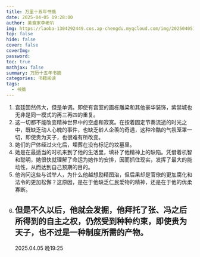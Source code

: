 ```yaml
---
title: 万里十五年书摘
date: 2025-04-05 19:28:00
author: 美食家李老叭
img: https://laoba-1304292449.cos.ap-chengdu.myqcloud.com/img/20250405192854.png
top: false
hide: false
cover: false
coverImg: 
password: 
toc: true
mathjax: false
summary: 万历十五年书摘
categories: 书籍阅读
tags:
  - 书摘
---
```


1. 宫廷固然伟大，但是单调。即使有宫室的画栋雕梁和其他豪华装饰，紫禁城也无非是同一模式的再三再四的重复。
2. 这一切都不能改变精神世界中的空虚和寂寞。在按着固定节奏流逝的时光之中，既缺乏动人心魄的事件，也缺乏龄人企羡的奇遇，这种冷酷的气氛笼罩一切，即使贵为天子，也很难有所改变。
3. 她们的尸体经过火化后，埋葬在没有标记的坟墓里。
4. 她是在最适当的时机来到了他的生活里，填补了他精神上的缺陷。凭借着机智和聪明，她很快就理解了命运为她作的安排，因而抓住现实，发挥了最大的能动性，从而达到自己预期的目的。
5. 他询问这些与试举人，为什么他越想励精图治，但后果却是官僚的更加腐化和法令的更加松懈？这原因，是在于他缺乏仁民爱物的精神，还是在于他的优柔寡断。
6. 但是不久以后，他就会发掘，他拜托了张、冯之后所得到的自主之权，仍然受到种种约束，即使贵为天子，也不过是一种制度所需的产物。
   -----
   2025.04.05 晚19:25 

